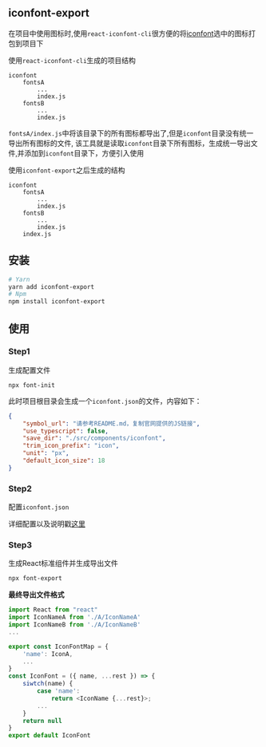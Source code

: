 ## iconfont-export

在项目中使用图标时,使用`react-iconfont-cli`很方便的将[iconfont](https://www.iconfont.cn/)选中的图标打包到项目下

使用`react-iconfont-cli`生成的项目结构
```
iconfont
    fontsA
        ...
        index.js
    fontsB
        ...
        index.js
```
`fontsA/index.js`中将该目录下的所有图标都导出了,但是`iconfont`目录没有统一导出所有图标的文件, 该工具就是读取`iconfont`目录下所有图标，生成统一导出文件,并添加到`iconfont`目录下，方便引入使用

使用`iconfont-export`之后生成的结构
```
iconfont
    fontsA
        ...
        index.js
    fontsB
        ...
        index.js
    index.js
```

## 安装
```bash
# Yarn
yarn add iconfont-export
# Npm
npm install iconfont-export
```

## 使用

### Step1
生成配置文件
```
npx font-init
```

此时项目根目录会生成一个`iconfont.json`的文件，内容如下：
```json
{
    "symbol_url": "请参考README.md，复制官网提供的JS链接",
    "use_typescript": false,
    "save_dir": "./src/components/iconfont",
    "trim_icon_prefix": "icon",
    "unit": "px",
    "default_icon_size": 18
}
```
### Step2
配置`iconfont.json`

详细配置以及说明戳[这里](https://www.npmjs.com/package/react-iconfont-cli)

### Step3
生成React标准组件并生成导出文件
```bash
npx font-export
```  

**最终导出文件格式**
```js
import React from "react"
import IconNameA from './A/IconNameA'
import IconNameB from './A/IconNameB'
...

export const IconFontMap = {
    'name': IconA,
    ...
}
const IconFont = ({ name, ...rest }) => {
    siwtch(name) {
        case 'name':
            return <IconName {...rest}>;
        ...
    }
    return null
}
export default IconFont
```